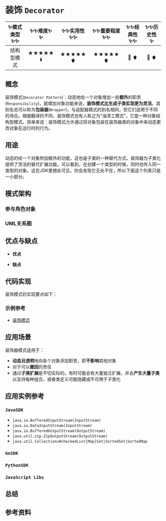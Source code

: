 # 装饰 `Decorator`

| :sparkles:模式类型:sparkles::sparkles:|:sparkles::sparkles:难度:sparkles:  :sparkles: | :sparkles::sparkles:实用性:sparkles::sparkles: | :sparkles::sparkles:重要程度:sparkles::sparkles: |  :sparkles::sparkles:经典性:sparkles::sparkles: | :sparkles::sparkles:历史性:sparkles: |
| :----------------------------------------: | :-----------------------------------------------: | :-------------------------------------------------: | :----------------------------------------------------: | :--------------------------------------------------: | :--------------------------------------: |
|                  结构型模式                          |                ★★★★★ :arrow_down:                 |                  ★★★★★ :arrow_up:                   |                    ★★★★★ :arrow_up:                    |              :green_heart:  :arrow_up:               |        :green_heart:  :arrow_up:         |

## 概念
装饰模式(`Decorator Pattern`)：动态地给一个对象增加一些**额外**的职责(`Responsibility`)，就增加对象功能来说，**装饰模式比生成子类实现更为灵活**。其别名也可以称为**包装器**(`Wrapper`)，与适配器模式的别名相同，但它们适用于不同的场合。根据翻译的不同，装饰模式也有人称之为“油漆工模式”，它是一种对象结构型模式。简单来说：装饰模式允许通过将对象包装在装饰器类的对象中来动态更改对象在运行时的行为。

## 用途
动态的给一个对象附加额外的功能，这也是子类的一种替代方式。装饰器为子类化提供了灵活的替代扩展功能。可以看到，在创建一个类型的时候，同时也传入同一类型的对象。这在JDK里随处可见，你会发现它无处不在，所以下面这个列表只是一小部分。

## 模式架构



### 参与角色对象



### UML关系图



## 优点与缺点
+ **优点**

+ **缺点**


## 代码实现
装饰模式的实现要点如下：

### 示例参考
+ [装饰模式](./java/io/github/hooj0/decorator/)

## 应用场景
装饰器模式适用于：
+ **动态且透明**地向各个对象添加职责，即**不影响**其他对象
+ 对于可以**撤回**的责任
+ 通过**子类扩展**是不切实际的。有时可能会有大量独立扩展，并会**产生大量子类**以支持每种组合。或者类定义可能隐藏或不可用于子类化


## 应用实例参考

### `JavaSDK` 
+ `java.io.BufferedInputStream(InputStream)`
+ `java.io.DataInputStream(InputStream)`
+ `java.io.BufferedOutputStream(OutputStream)`
+ `java.util.zip.ZipOutputStream(OutputStream)`
+ `java.util.Collections#checkedList|Map|Set|SortedSet|SortedMap`

### `GoSDK`

### `PythonSDK`

### `JavaScript Libs`



## 总结



## 参考资料






